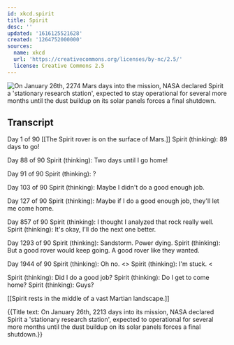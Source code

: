 ```yaml
---
id: xkcd.spirit
title: Spirit
desc: ''
updated: '1616125521628'
created: '1264752000000'
sources:
  name: xkcd
  url: 'https://creativecommons.org/licenses/by-nc/2.5/'
  license: Creative Commons 2.5
---
```

![On January 26th, 2274 Mars days into the mission, NASA declared Spirit a 'stationary research station', expected to stay operational for several more months until the dust buildup on its solar panels forces a final shutdown.](https://imgs.xkcd.com/comics/spirit.png)

## Transcript
Day 1 of 90
[[The Spirit rover is on the surface of Mars.]]
Spirit (thinking): 89 days to go!

Day 88 of 90
Spirit (thinking): Two days until I go home!

Day 91 of 90
Spirit (thinking): ?

Day 103 of 90
Spirit (thinking): Maybe I didn't do a good enough job.

Day 127 of 90
Spirit (thinking): Maybe if I do a good enough job, they'll let me come home.

Day 857 of 90
Spirit (thinking): I thought I analyzed that rock really well.
Spirit (thinking): It's okay, I'll do the next one better.

Day 1293 of 90
Spirit (thinking): Sandstorm. Power dying.
Spirit (thinking): But a good rover would keep going. A good rover like they wanted.

Day 1944 of 90
Spirit (thinking): Oh no.
<<whirrrr>>
Spirit (thinking): I'm stuck.
<<whirrrr>

Spirit (thinking): Did I do a good job?
Spirit (thinking): Do I get to come home?
Spirit (thinking): Guys?

[[Spirit rests in the middle of a vast Martian landscape.]]

{{Title text: On January 26th, 2213 days into its mission, NASA declared Spirit a 'stationary research station', expected to operational for several more months until the dust buildup on its solar panels forces a final shutdown.}}
